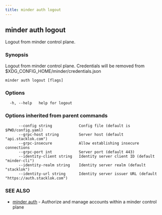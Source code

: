 ```yaml
---
title: minder auth logout
---
```

## minder auth logout

Logout from minder control plane.

### Synopsis

Logout from minder control plane. Credentials will be removed from $XDG_CONFIG_HOME/minder/credentials.json

```
minder auth logout [flags]
```

### Options

```
  -h, --help   help for logout
```

### Options inherited from parent commands

```
      --config string            Config file (default is $PWD/config.yaml)
      --grpc-host string         Server host (default "api.stacklok.com")
      --grpc-insecure            Allow establishing insecure connections
      --grpc-port int            Server port (default 443)
      --identity-client string   Identity server client ID (default "minder-cli")
      --identity-realm string    Identity server realm (default "stacklok")
      --identity-url string      Identity server issuer URL (default "https://auth.stacklok.com")
```

### SEE ALSO

* [minder auth](minder_auth.md)	 - Authorize and manage accounts within a minder control plane

